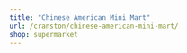```yaml
---
title: "Chinese American Mini Mart"
url: /cranston/chinese-american-mini-mart/
shop: supermarket
---
```

